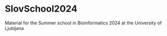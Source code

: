 # SlovSchool2024
Material for the Summer school in Bioinformatics 2024​ at the University of Ljubljana
